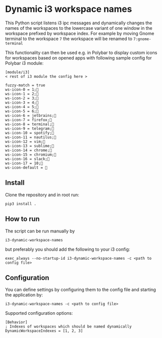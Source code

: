 # Dynamic i3 workspace names

This Python script listens i3 ipc messages and 
dynamically changes the names of the workspaces
to the lowercase variant of one window in the workspace prefixed by
workspace index.
For example by moving Gnome terminal to the workspace `7` the workspace
will be renamed to `7:gnome-terminal`

This functionality can then be used e.g. in Polybar
to display custom icons for workspaces based on opened
apps with following sample config for Polybar i3 module:

```
[module/i3]
< rest of i3 module the config here >

fuzzy-match = true
ws-icon-0 = 1;
ws-icon-1 = 2;
ws-icon-2 = 3;
ws-icon-3 = 4;
ws-icon-4 = 5;
ws-icon-5 = 6;
ws-icon-6 = jetbrains;
ws-icon-7 = firefox;
ws-icon-8 = terminal;
ws-icon-9 = telegram;
ws-icon-10 = spotify;
ws-icon-11 = nautilus;
ws-icon-12 = vim;
ws-icon-13 = sublime;
ws-icon-14 = chrome;
ws-icon-15 = chromium;
ws-icon-16 = slack;
ws-icon-17 = 10;
ws-icon-default = 
```

## Install
Clone the repository and in root run:
```
pip3 install .
```

## How to run
The script can be run manually by
```
i3-dynamic-workspace-names
```

but preferably you should add the following to your i3 
config:
```
exec_always --no-startup-id i3-dynamic-workspace-names -c <path to config file>
```

## Configuration
You can define settings by configuring them to the config file and starting the
application by:
```
i3-dynamic-workspace-names -c <path to config file>
```

Supported configuration options:
```
[Behavior]
; Indexes of workspaces which should be named dynamically
DynamicWorkspaceIndexes = [1, 2, 3]
```
